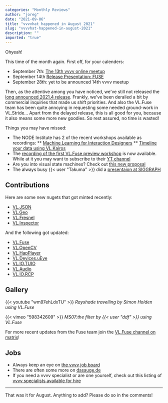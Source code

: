 ```yaml
---
categories: "Monthly Reviews"
author: "joreg"
date: "2021-09-06"
title: "vvvvhat happened in August 2021"
slug: "vvvvhat-happened-in-august-2021"
description: ""
imported: "true"
---
```


Ohyeah!

This time of the month again. First off, for your calenders:

- September 7th: [The 13th vvvv online meetup](/blog/2021/13.-worldwide-vvvv-meetup)
- September 14th [Release Presentation: FUSE](https://thenodeinstitute.org/event/release-presentation-the-fuse-project/)
- September 28th: yet to be announced 14th vvvv meetup

Then, as the attentive among you have noticed, we've still not released the [long announced 2021.4 release](https://thegraybook.vvvv.org/roadmap/planned.html). Frankly, we've been derailed a bit by commercial inquiries that made us shift priorities. And also the VL.Fuse team has been quite annoying in requesting some needed ground-work in VL.Stride... Apart from the delayed release, this is all good for you, because it also means some more new goodies. So rest assured, no time is wasted!

Things you may have missed:
* The NODE Institute has 2 of the recent workshops available as recordings:
** [Machine Learning for Interaction Designers](https://thenodeinstitute.org/courses/machine-learning-for-interaction-designers/)
** [Timeline your data using VL.Kairos](https://thenodeinstitute.org/courses/workshop-timeline-your-data-using-vl-kairos/)
* The [recording of the first VL.Fuse preview workshop](https://youtu.be/_NOZ3FLMD_I) is now available. While at it you may want to subscribe to their [YT channel](https://www.youtube.com/channel/UCJP42j2ffyBQRPJyIOtQPbA) 
* Are you into visual state machines? Check out [this new proposal](https://github.com/vvvv/VL-Language/issues/46)
* The always busy {{< user "Takuma" >}} did a [presentaion at SIGGRAPH](/blog/2021/talking-about-vvvv-at-siggraph) 

## Contributions

Here are some new nugets that got minted recently: 
* [VL.JSON](https://www.nuget.org/packages/VL.JSON/)
* [VL.Geo](https://www.nuget.org/packages/VL.Geo/)
* [VL.Fresnel](https://www.nuget.org/packages/VL.Fresnel/)
* [VL.Inspector](https://www.nuget.org/packages/VL.Inspector/)

And the following got updated:
* [VL.Fuse](https://www.nuget.org/packages/VL.Fuse)
* [VL.OpenCV](https://www.nuget.org/packages/VL.OpenCV)
* [VL.HapPlayer](https://www.nuget.org/packages/VL.HapPlayer/)
* [VL.Devices.uEye](https://www.nuget.org/packages/VL.Devices.uEye/)
* [VL.IO.TUIO](https://www.nuget.org/packages/VL.IO.TUIO/)
* [VL.Audio](https://www.nuget.org/packages/VL.Audio)
* [VL.IO.RCP](https://www.nuget.org/packages/VL.IO.RCP)

## Gallery

{{< youtube "wm97ehLdxTU" >}}
*Rayshade travelling by Simon Holden using VL.Fuse*

{{< vimeo "598342609" >}}
*MS07:the filter by {{< user "ddf" >}} using VL.Fuse*

For more recent updates from the Fuse team join the [VL.Fuse channel on matrix](https://matrix.to/#/#VL.Fuse:matrix.org)!

## Jobs

* Always keep an eye on [the vvvv job board](https://discourse.vvvv.org/c/jobs)
* There are often some more on [dasauge.de](https://dasauge.de/sta/Vvvv/)
* If you need a vvvv specialist or are one yourself, check out this listing of [vvvv specialists available for hire](https://vvvv.org/documentation/vvvv-specialists-available-for-hire)

---

That was it for August. Anything to add? Please do so in the comments!
